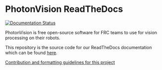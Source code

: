 # PhotonVision ReadTheDocs

[![Documentation Status](https://readthedocs.org/projects/chameleon-vision/badge/?version=latest)](https://chameleon-vision.readthedocs.io/en/latest/?badge=latest)

PhotonVision is free open-source software for FRC teams to use for vision processing on their robots.

This repository is the source code for our ReadTheDocs documentation which can be found [here](https://docs.photonvision.org).

[Contribution and formatting guidelines for this project](CONTRIBUTING.md)
